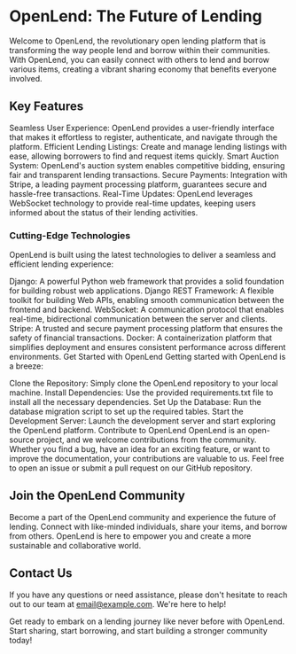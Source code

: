 
# OpenLend: The Future of Lending
Welcome to OpenLend, the revolutionary open lending platform that is transforming the way people lend and borrow within their communities. With OpenLend, you can easily connect with others to lend and borrow various items, creating a vibrant sharing economy that benefits everyone involved.

## Key Features
Seamless User Experience: OpenLend provides a user-friendly interface that makes it effortless to register, authenticate, and navigate through the platform.
Efficient Lending Listings: Create and manage lending listings with ease, allowing borrowers to find and request items quickly.
Smart Auction System: OpenLend's auction system enables competitive bidding, ensuring fair and transparent lending transactions.
Secure Payments: Integration with Stripe, a leading payment processing platform, guarantees secure and hassle-free transactions.
Real-Time Updates: OpenLend leverages WebSocket technology to provide real-time updates, keeping users informed about the status of their lending activities.
### Cutting-Edge Technologies
OpenLend is built using the latest technologies to deliver a seamless and efficient lending experience:

Django: A powerful Python web framework that provides a solid foundation for building robust web applications.
Django REST Framework: A flexible toolkit for building Web APIs, enabling smooth communication between the frontend and backend.
WebSocket: A communication protocol that enables real-time, bidirectional communication between the server and clients.
Stripe: A trusted and secure payment processing platform that ensures the safety of financial transactions.
Docker: A containerization platform that simplifies deployment and ensures consistent performance across different environments.
Get Started with OpenLend
Getting started with OpenLend is a breeze:

Clone the Repository: Simply clone the OpenLend repository to your local machine.
Install Dependencies: Use the provided requirements.txt file to install all the necessary dependencies.
Set Up the Database: Run the database migration script to set up the required tables.
Start the Development Server: Launch the development server and start exploring the OpenLend platform.
Contribute to OpenLend
OpenLend is an open-source project, and we welcome contributions from the community. Whether you find a bug, have an idea for an exciting feature, or want to improve the documentation, your contributions are valuable to us. Feel free to open an issue or submit a pull request on our GitHub repository.

## Join the OpenLend Community
Become a part of the OpenLend community and experience the future of lending. Connect with like-minded individuals, share your items, and borrow from others. OpenLend is here to empower you and create a more sustainable and collaborative world.

## Contact Us
If you have any questions or need assistance, please don't hesitate to reach out to our team at email@example.com. We're here to help!

Get ready to embark on a lending journey like never before with OpenLend. Start sharing, start borrowing, and start building a stronger community today!
